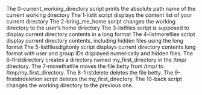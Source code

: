 The 0-current_working_directory script prints the absolute path name of the current working directory 
The 1-listit script displays the content list of your current directory
The 2-bring_me_home script changes the working directory to the user’s home directory
The 3-listfiles script is supposed to display current directory contents in a long format
The 4-listmorefiles script display current directory contents, including hidden files using the long format
The 5-listfilesdigitonly script displays current directory contents long format with user and group IDs displayed numerically and hidden files.
The 6-firstdirectory creates a directory named my_first_directory in the /tmp/ directory.
The 7-movethatfile moves the file betty from /tmp/ to /tmp/my_first_directory.
The 8-firstdelete deletes the file betty.
The 9-firstdirdeletion script deletes the my_first_directory.
The 10-back script changes the working directory to the previous one.
